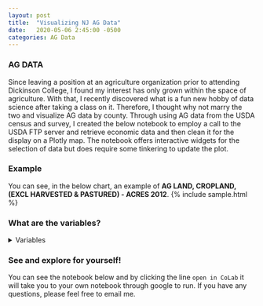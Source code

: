 ```yaml
---
layout: post
title:  "Visualizing NJ AG Data"
date:   2020-05-06 2:45:00 -0500
categories: AG Data
---
```


### AG DATA
Since leaving a position at an agriculture organization prior to attending Dickinson College, I found my interest has only grown within the space of agriculture. With that, I recently discovered what is a fun new hobby of data science after taking a class on it. Therefore, I thought why not marry the two and visualize AG data by county. Through using AG data from the USDA census and survey, I created the below notebook to employ a call to the USDA FTP server and retrieve economic data and then clean it for the display on a Plotly map. The notebook offers interactive widgets for the selection of data but does require some tinkering to update the plot. 

### Example
You can see, in the below chart, an example of **AG LAND, CROPLAND, (EXCL HARVESTED & PASTURED) - ACRES 2012**. 
{% include sample.html %}

### What are the variables?
<details>
<summary>Variables</summary>
<br>
<ul>
<li>'LABOR, HIRED, GE 150 DAYS - NUMBER OF WORKERS'</li>
<li> 'LABOR, HIRED, LT 150 DAYS - NUMBER OF WORKERS'</li>
<li> 'LABOR, UNPAID - NUMBER OF WORKERS'</li>
<li> 'AG LAND, INCL BUILDINGS - ASSET VALUE, MEASURED IN $ / ACRE'</li>
<li> 'LABOR, HIRED - NUMBER OF WORKERS'</li>
<li> 'ANIMAL TOTALS - EXPENSE, MEASURED IN $' 'FEED - EXPENSE, MEASURED IN $'</li>
<li> 'CHEMICAL TOTALS - EXPENSE, MEASURED IN $'</li>
<li> 'INTEREST - EXPENSE, MEASURED IN $'</li>
<li> 'SEEDS & PLANTS TOTALS - EXPENSE, MEASURED IN $'</li>
<li> 'AG LAND, INCL BUILDINGS - ASSET VALUE, MEASURED IN $'</li>
<li> 'AG LAND, INCL BUILDINGS - ASSET VALUE, MEASURED IN $ / OPERATION'</li>
<li> 'AG LAND, INCL BUILDINGS - OPERATIONS WITH ASSET VALUE'</li>
<li> 'SELF PROPELLED, COMBINE - INVENTORY'</li>
<li> 'SELF PROPELLED, COMBINE - OPERATIONS WITH INVENTORY'</li>
<li> 'SELF PROPELLED, COMBINE, GE 5 YEARS OLD - INVENTORY'</li>
<li> 'SELF PROPELLED, COMBINE, GE 5 YEARS OLD - OPERATIONS WITH INVENTORY'</li>
<li> 'SELF PROPELLED, COMBINE, LT 5 YEARS OLD - INVENTORY'</li>
<li> 'SELF PROPELLED, COMBINE, LT 5 YEARS OLD - OPERATIONS WITH INVENTORY'</li>
<li> 'SELF PROPELLED, FORAGE HARVESTER - INVENTORY'</li>
<li> 'SELF PROPELLED, FORAGE HARVESTER - OPERATIONS WITH INVENTORY'</li>
<li> 'SELF PROPELLED, FORAGE HARVESTER, GE 5 YEARS OLD - INVENTORY'</li>
<li> 'SELF PROPELLED, FORAGE HARVESTER, GE 5 YEARS OLD - OPERATIONS WITH INVENTORY'</li>
<li> 'SELF PROPELLED, FORAGE HARVESTER, LT 5 YEARS OLD - INVENTORY'</li>
<li> 'SELF PROPELLED, FORAGE HARVESTER, LT 5 YEARS OLD - OPERATIONS WITH INVENTORY'</li>
<li> 'MACHINERY, OTHER, BALER - INVENTORY'</li>
<li> 'MACHINERY, OTHER, BALER - OPERATIONS WITH INVENTORY'</li>
<li> 'MACHINERY, OTHER, BALER, GE 5 YEARS OLD - INVENTORY'</li>
<li> 'MACHINERY, OTHER, BALER, GE 5 YEARS OLD - OPERATIONS WITH INVENTORY'</li>
<li> 'MACHINERY, OTHER, BALER, LT 5 YEARS OLD - INVENTORY'</li>
<li> 'MACHINERY, OTHER, BALER, LT 5 YEARS OLD - OPERATIONS WITH INVENTORY'</li>
<li> 'MACHINERY TOTALS - ASSET VALUE, MEASURED IN $'</li>
<li> 'MACHINERY TOTALS - ASSET VALUE, MEASURED IN $ / OPERATION'</li>
<li> 'MACHINERY TOTALS - OPERATIONS WITH ASSET VALUE' 'TRACTORS - INVENTORY'</li>
<li> 'TRACTORS - OPERATIONS WITH INVENTORY'</li>
<li> 'TRACTORS, GE 5 YEARS OLD - INVENTORY'</li>
<li> 'TRACTORS, GE 5 YEARS OLD - OPERATIONS WITH INVENTORY'</li>
<li> 'TRACTORS, LT 5 YEARS OLD - INVENTORY'</li>
<li> 'TRACTORS, LT 5 YEARS OLD - OPERATIONS WITH INVENTORY'</li>
<li> 'TRACTORS, 40-99 PTO HP - INVENTORY'</li>
<li> 'TRACTORS, 40-99 PTO HP - OPERATIONS WITH INVENTORY'</li>
<li> 'TRACTORS, 40-99 PTO HP, GE 5 YEARS OLD - INVENTORY'</li>
<li> 'TRACTORS, 40-99 PTO HP, GE 5 YEARS OLD - OPERATIONS WITH INVENTORY'</li>
<li> 'TRACTORS, 40-99 PTO HP, LT 5 YEARS OLD - INVENTORY'</li>
<li> 'TRACTORS, 40-99 PTO HP, LT 5 YEARS OLD - OPERATIONS WITH INVENTORY'</li>
<li> 'TRACTORS, GE 100 PTO HP - INVENTORY'</li>
<li> 'TRACTORS, GE 100 PTO HP - OPERATIONS WITH INVENTORY'</li>
<li> 'TRACTORS, GE 100 PTO HP, GE 5 YEARS OLD - INVENTORY'</li>
<li> 'TRACTORS, GE 100 PTO HP, GE 5 YEARS OLD - OPERATIONS WITH INVENTORY'</li>
<li> 'TRACTORS, GE 100 PTO HP, LT 5 YEARS OLD - INVENTORY'</li>
<li> 'TRACTORS, GE 100 PTO HP, LT 5 YEARS OLD - OPERATIONS WITH INVENTORY'</li>
<li> 'TRACTORS, LT 40 PTO HP - INVENTORY'</li>
<li> 'TRACTORS, LT 40 PTO HP - OPERATIONS WITH INVENTORY'</li>
<li> 'TRACTORS, LT 40 PTO HP, GE 5 YEARS OLD - INVENTORY'</li>
<li> 'TRACTORS, LT 40 PTO HP, GE 5 YEARS OLD - OPERATIONS WITH INVENTORY'</li>
<li> 'TRACTORS, LT 40 PTO HP, LT 5 YEARS OLD - INVENTORY'</li>
<li> 'TRACTORS, LT 40 PTO HP, LT 5 YEARS OLD - OPERATIONS WITH INVENTORY'</li>
<li> 'TRUCKS, INCL PICKUPS - INVENTORY'</li>
<li> 'TRUCKS, INCL PICKUPS - OPERATIONS WITH INVENTORY'</li>
<li> 'TRUCKS, INCL PICKUPS, GE 5 YEARS OLD - INVENTORY'</li>
<li> 'TRUCKS, INCL PICKUPS, GE 5 YEARS OLD - OPERATIONS WITH INVENTORY'</li>
<li> 'TRUCKS, INCL PICKUPS, LT 5 YEARS OLD - INVENTORY'</li>
<li> 'TRUCKS, INCL PICKUPS, LT 5 YEARS OLD - OPERATIONS WITH INVENTORY'</li>
<li> 'DEPRECIATION - EXPENSE, MEASURED IN $'</li>
<li> 'DEPRECIATION - OPERATIONS WITH EXPENSE'</li>
<li> 'AG SERVICES, MACHINERY RENTAL - EXPENSE, MEASURED IN $'</li>
<li> 'AG SERVICES, MACHINERY RENTAL - OPERATIONS WITH EXPENSE'</li>
<li> 'AG SERVICES, UTILITIES - EXPENSE, MEASURED IN $'</li>
<li> 'AG SERVICES, UTILITIES - OPERATIONS WITH EXPENSE'</li>
<li> 'AG SERVICES, CUSTOMWORK - EXPENSE, MEASURED IN $'</li>
<li> 'AG SERVICES, CUSTOMWORK - OPERATIONS WITH EXPENSE'</li>
<li> 'ANIMAL TOTALS - OPERATIONS WITH EXPENSE'</li>
<li> 'ANIMAL TOTALS, BREEDING - EXPENSE, MEASURED IN $'</li>
<li> 'ANIMAL TOTALS, BREEDING - OPERATIONS WITH EXPENSE'</li>
<li> 'ANIMAL TOTALS, (EXCL BREEDING) - EXPENSE, MEASURED IN $'</li>
<li> 'ANIMAL TOTALS, (EXCL BREEDING) - OPERATIONS WITH EXPENSE'</li>
<li> 'FEED - OPERATIONS WITH EXPENSE'</li>
<li> 'FERTILIZER TOTALS, INCL LIME & SOIL CONDITIONERS - EXPENSE, MEASURED IN $'</li>
<li> 'FERTILIZER TOTALS, INCL LIME & SOIL CONDITIONERS - OPERATIONS WITH EXPENSE'</li>
<li> 'INTEREST - OPERATIONS WITH EXPENSE'</li>
<li> 'LABOR, MIGRANT - OPERATIONS WITH WORKERS'</li>
<li> 'LABOR, CONTRACT - EXPENSE, MEASURED IN $'</li>
<li> 'LABOR, CONTRACT - OPERATIONS WITH EXPENSE'</li>
<li> 'LABOR, HIRED - EXPENSE, MEASURED IN $'</li>
<li> 'LABOR, HIRED - OPERATIONS WITH EXPENSE'</li>
<li> 'LABOR, HIRED - OPERATIONS WITH WORKERS'</li>
<li> 'LABOR, HIRED, GE 150 DAYS - EXPENSE, MEASURED IN $'</li>
<li> 'LABOR, HIRED, GE 150 DAYS - OPERATIONS WITH WORKERS'</li>
<li> 'LABOR, HIRED, LT 150 DAYS - EXPENSE, MEASURED IN $'</li>
<li> 'LABOR, HIRED, LT 150 DAYS - OPERATIONS WITH WORKERS'</li>
<li> 'CHEMICAL TOTALS - OPERATIONS WITH EXPENSE'</li>
<li> 'SEEDS & PLANTS TOTALS - OPERATIONS WITH EXPENSE'</li>
<li> 'COMMODITY TOTALS - SALES, MEASURED IN $'</li>
<li> 'COMMODITY TOTALS - SALES, MEASURED IN $ / OPERATION'</li>
<li> 'COMMODITY TOTALS - OPERATIONS WITH SALES'</li>
<li> 'CCC LOANS - RECEIPTS, MEASURED IN $'</li>
<li> 'CCC LOANS - OPERATIONS WITH RECEIPTS'</li>
<li> 'GOVT PROGRAMS, FEDERAL - RECEIPTS, MEASURED IN $ / OPERATION'</li>
<li> 'GOVT PROGRAMS, FEDERAL - OPERATIONS WITH RECEIPTS'</li>
<li> 'INCOME, NET CASH FARM, OF OPERATIONS - GAIN, MEASURED IN $ / OPERATION'</li>
<li> 'INCOME, NET CASH FARM, OF OPERATIONS - OPERATIONS WITH GAIN'</li>
<li> 'INCOME, NET CASH FARM, OF OPERATIONS - LOSS, MEASURED IN $ / OPERATION'</li>
<li> 'INCOME, NET CASH FARM, OF OPERATIONS - OPERATIONS WITH LOSS'</li>
<li> 'INCOME, NET CASH FARM, OF OPERATIONS - NET INCOME, MEASURED IN $'</li>
<li> 'INCOME, NET CASH FARM, OF OPERATIONS - NET INCOME, MEASURED IN $ / OPERATION'</li>
<li> 'INCOME, NET CASH FARM, OF OPERATIONS - OPERATIONS WITH NET INCOME'</li>
<li> 'INCOME, NET CASH FARM, OF OPERATORS - GAIN, MEASURED IN $ / OPERATION'</li>
<li> 'INCOME, NET CASH FARM, OF OPERATORS - OPERATIONS WITH GAIN'</li>
<li> 'INCOME, NET CASH FARM, OF OPERATORS - LOSS, MEASURED IN $ / OPERATION'</li>
<li> 'INCOME, NET CASH FARM, OF OPERATORS - OPERATIONS WITH LOSS'</li>
<li> 'INCOME, NET CASH FARM, OF OPERATORS - NET INCOME, MEASURED IN $'</li>
<li> 'INCOME, NET CASH FARM, OF OPERATORS - NET INCOME, MEASURED IN $ / OPERATION'</li>
<li> 'AG LAND, IRRIGATED - ACRES' 'AG LAND, IRRIGATED - NUMBER OF OPERATIONS'</li>
<li> 'AG LAND, CROP INSURANCE - ACRES'</li>
<li> 'AG LAND, CROP INSURANCE - NUMBER OF OPERATIONS'</li>
<li> 'LAND AREA, INCL NON-AG - ACRES' 'FARM OPERATIONS - ACRES OPERATED'</li>
<li> 'FARM OPERATIONS - AREA OPERATED, MEASURED IN ACRES / OPERATION'</li>
<li> 'FARM OPERATIONS - AREA OPERATED, MEASURED IN ACRES / OPERATION, MEDIAN'</li>
<li> 'FARM OPERATIONS - NUMBER OF OPERATIONS'</li>
<li> 'GOVT PROGRAMS, FEDERAL - RECEIPTS, MEASURED IN $'</li>
<li> 'COMMODITY TOTALS, RETAIL, HUMAN CONSUMPTION - SALES, MEASURED IN $'</li>
<li> 'COMMODITY TOTALS, RETAIL, HUMAN CONSUMPTION - OPERATIONS WITH SALES'</li>
<li> 'AG LAND - ACRES' 'AG LAND - NUMBER OF OPERATIONS'</li>
<li> 'ENERGY - OPERATIONS WITH PRODUCTION'</li>
<li> 'AG LAND, CROPLAND, HARVESTED, IRRIGATED - ACRES'</li>
<li> 'AG LAND, CROPLAND, HARVESTED, IRRIGATED - NUMBER OF OPERATIONS'</li>
<li> 'AG LAND, CROPLAND - ACRES' 'AG LAND, CROPLAND - NUMBER OF OPERATIONS'</li>
<li> 'AG LAND, CROPLAND, (EXCL HARVESTED & PASTURED) - ACRES'</li>
<li> 'AG LAND, CROPLAND, (EXCL HARVESTED & PASTURED) - NUMBER OF OPERATIONS'</li>
<li> 'AG LAND, CROPLAND, (EXCL HARVESTED & PASTURED), ALL CROPS FAILED - ACRES'</li>
<li> 'AG LAND, CROPLAND, (EXCL HARVESTED & PASTURED), ALL CROPS FAILED - NUMBER OF OPERATIONS'</li>
<li> 'AG LAND, CROPLAND, (EXCL HARVESTED & PASTURED), CULTIVATED SUMMER FALLOW - ACRES'</li>
<li> 'AG LAND, CROPLAND, (EXCL HARVESTED & PASTURED), CULTIVATED SUMMER FALLOW - NUMBER OF OPERATIONS'</li>
<li> 'AG LAND, CROPLAND, (EXCL HARVESTED & PASTURED), IDLE - ACRES'</li>
<li> 'AG LAND, CROPLAND, (EXCL HARVESTED & PASTURED), IDLE - NUMBER OF OPERATIONS'</li>
<li> 'AG LAND, CROPLAND, HARVESTED - ACRES'</li>
<li> 'AG LAND, CROPLAND, HARVESTED - NUMBER OF OPERATIONS'</li>
<li> 'AG LAND, CROPLAND, PASTURED ONLY - ACRES'</li>
<li> 'AG LAND, CROPLAND, PASTURED ONLY - NUMBER OF OPERATIONS'</li>
<li> 'AG LAND, (EXCL CROPLAND & PASTURELAND & WOODLAND) - ACRES'</li>
<li> 'AG LAND, (EXCL CROPLAND & PASTURELAND & WOODLAND) - NUMBER OF OPERATIONS'</li>
<li> 'AG LAND, PASTURELAND - ACRES'</li>
<li> 'AG LAND, PASTURELAND - NUMBER OF OPERATIONS'</li>
<li> 'AG LAND, (EXCL HARVESTED CROPLAND), IRRIGATED - ACRES'</li>
<li> 'AG LAND, (EXCL HARVESTED CROPLAND), IRRIGATED - NUMBER OF OPERATIONS'</li>
<li> 'AG LAND, PASTURELAND, (EXCL CROPLAND & WOODLAND) - ACRES'</li>
<li> 'AG LAND, PASTURELAND, (EXCL CROPLAND & WOODLAND) - NUMBER OF OPERATIONS'</li>
<li> 'AG LAND, WOODLAND - ACRES' 'AG LAND, WOODLAND - NUMBER OF OPERATIONS'</li>
<li> 'AG LAND, WOODLAND, (EXCL PASTURED) - ACRES'</li>
<li> 'AG LAND, WOODLAND, (EXCL PASTURED) - NUMBER OF OPERATIONS'</li>
<li> 'AG LAND, WOODLAND, PASTURED - ACRES'</li>
<li> 'AG LAND, WOODLAND, PASTURED - NUMBER OF OPERATIONS'</li>
<li> 'AG SERVICES, OTHER - EXPENSE, MEASURED IN $'</li>
<li> 'AG SERVICES, OTHER - OPERATIONS WITH EXPENSE'</li>
<li> 'COMMODITY TOTALS, RETAIL, COMMUNITY SUPPORTED AG - OPERATIONS WITH SALES'</li>
<li> 'COMMODITY TOTALS, VALUE-ADDED PRODUCTS - OPERATIONS WITH SALES'</li>
<li> 'EXPENSE TOTALS, OPERATING - EXPENSE, MEASURED IN $'</li>
<li> 'EXPENSE TOTALS, OPERATING - EXPENSE, MEASURED IN $ / OPERATION'</li>
<li> 'EXPENSE TOTALS, OPERATING - OPERATIONS WITH EXPENSE'</li>
<li> 'EXPENSE TOTALS, OPERATING, PAID BY LANDLORD - EXPENSE, MEASURED IN $'</li>
<li> 'EXPENSE TOTALS, OPERATING, PAID BY LANDLORD - OPERATIONS WITH EXPENSE'</li>
<li> 'FUELS, INCL LUBRICANTS - EXPENSE, MEASURED IN $'</li>
<li> 'FUELS, INCL LUBRICANTS - OPERATIONS WITH EXPENSE'</li>
<li> 'GOVT PROGRAMS, FEDERAL, CONSERVATION & WETLANDS - ACRES'</li>
<li> 'GOVT PROGRAMS, FEDERAL, CONSERVATION & WETLANDS - NUMBER OF OPERATIONS'</li>
<li> 'INCOME, FARM-RELATED, AG SERVICES, CUSTOMWORK & OTHER - OPERATIONS WITH RECEIPTS'</li>
<li> 'INCOME, FARM-RELATED, AG SERVICES, CUSTOMWORK & OTHER - RECEIPTS, MEASURED IN $'</li>
<li> 'INCOME, FARM-RELATED, AG TOURISM & RECREATIONAL SERVICES - OPERATIONS WITH RECEIPTS'</li>
<li> 'INCOME, FARM-RELATED, AG TOURISM & RECREATIONAL SERVICES - RECEIPTS, MEASURED IN $'</li>
<li> 'INCOME, FARM-RELATED, CROP & ANIMAL INSURANCE PAYMENTS - OPERATIONS WITH RECEIPTS'</li>
<li> 'INCOME, FARM-RELATED, CROP & ANIMAL INSURANCE PAYMENTS - RECEIPTS, MEASURED IN $'</li>
<li> 'INCOME, FARM-RELATED, FOREST PRODUCTS, (EXCL CHRISTMAS TREES & SHORT TERM WOODY CROPS & MAPLE SYRUP) - OPERATIONS WITH RECEIPTS'</li>
<li> 'INCOME, FARM-RELATED, FOREST PRODUCTS, (EXCL CHRISTMAS TREES & SHORT TERM WOODY CROPS & MAPLE SYRUP) - RECEIPTS, MEASURED IN $'</li>
<li> 'INCOME, FARM-RELATED, GOVT PROGRAMS, STATE & LOCAL - OPERATIONS WITH RECEIPTS'</li>
<li> 'INCOME, FARM-RELATED, GOVT PROGRAMS, STATE & LOCAL - RECEIPTS, MEASURED IN $'</li>
<li> 'INCOME, FARM-RELATED, GOVT PROGRAMS, STATE & LOCAL - RECEIPTS, MEASURED IN $ / OPERATION'</li>
<li> 'INCOME, FARM-RELATED - OPERATIONS WITH RECEIPTS'</li>
<li> 'INCOME, FARM-RELATED - RECEIPTS, MEASURED IN $'</li>
<li> 'INCOME, FARM-RELATED - RECEIPTS, MEASURED IN $ / OPERATION'</li>
<li> 'INCOME, FARM-RELATED, OTHER - OPERATIONS WITH RECEIPTS'</li>
<li> 'INCOME, FARM-RELATED, OTHER - RECEIPTS, MEASURED IN $'</li>
<li> 'INCOME, FARM-RELATED, PATRONAGE DIVIDENDS & REFUNDS FROM COOPERATIVES - OPERATIONS WITH RECEIPTS'</li>
<li> 'INCOME, FARM-RELATED, PATRONAGE DIVIDENDS & REFUNDS FROM COOPERATIVES - RECEIPTS, MEASURED IN $'</li>
<li> 'INCOME, FARM-RELATED, RENT, LAND & BUILDINGS - OPERATIONS WITH RECEIPTS'</li>
<li> 'INCOME, FARM-RELATED, RENT, LAND & BUILDINGS - RECEIPTS, MEASURED IN $'</li>
<li> 'INTEREST, NON-REAL ESTATE - EXPENSE, MEASURED IN $'</li>
<li> 'INTEREST, NON-REAL ESTATE - OPERATIONS WITH EXPENSE'</li>
<li> 'INTEREST, REAL ESTATE - EXPENSE, MEASURED IN $'</li>
<li> 'INTEREST, REAL ESTATE - OPERATIONS WITH EXPENSE'</li>
<li> 'PRACTICES, HAD A BARN BUILT PRIOR TO 1960 - NUMBER OF OPERATIONS'</li>
<li> 'PRACTICES, ROTATIONAL OR MGMT INTENSIVE GRAZING - NUMBER OF OPERATIONS'</li>
<li> 'PRACTICES, CONSERVATION METHODS USED - NUMBER OF OPERATIONS'</li>
<li> 'RENT, CASH, LAND & BUILDINGS - EXPENSE, MEASURED IN $'</li>
<li> 'RENT, CASH, LAND & BUILDINGS - OPERATIONS WITH EXPENSE'</li>
<li> 'RENT, CASH, CROPLAND, IRRIGATED - EXPENSE, MEASURED IN $ / ACRE'</li>
<li> 'RENT, CASH, CROPLAND, NON-IRRIGATED - EXPENSE, MEASURED IN $ / ACRE'</li>
<li> 'RENT, CASH, PASTURELAND - EXPENSE, MEASURED IN $ / ACRE'</li>
<li> 'SUPPLIES & REPAIRS, (EXCL LUBRICANTS) - EXPENSE, MEASURED IN $'</li>
<li> 'SUPPLIES & REPAIRS, (EXCL LUBRICANTS) - OPERATIONS WITH EXPENSE'</li>
<li> 'TAXES, PROPERTY, REAL ESTATE & NON-REAL ESTATE, (EXCL PAID BY LANDLORD) - EXPENSE, MEASURED IN $'</li>
<li> 'TAXES, PROPERTY, REAL ESTATE & NON-REAL ESTATE, (EXCL PAID BY LANDLORD) - OPERATIONS WITH EXPENSE'</li>
<li> 'GOVT PROGRAMS, FEDERAL, (EXCL CONSERVATION & WETLANDS) - RECEIPTS, MEASURED IN $'</li>
<li> 'GOVT PROGRAMS, FEDERAL, (EXCL CONSERVATION & WETLANDS) - RECEIPTS, MEASURED IN $ / OPERATION'</li>
<li> 'GOVT PROGRAMS, FEDERAL, (EXCL CONSERVATION & WETLANDS) - OPERATIONS WITH RECEIPTS'</li>
<li> 'GOVT PROGRAMS, FEDERAL, CONSERVATION & WETLANDS - RECEIPTS, MEASURED IN $'</li>
<li> 'GOVT PROGRAMS, FEDERAL, CONSERVATION & WETLANDS - RECEIPTS, MEASURED IN $ / OPERATION'</li>
<li> 'GOVT PROGRAMS, FEDERAL, CONSERVATION & WETLANDS - OPERATIONS WITH RECEIPTS'</li>
<li> 'AG LAND, PASTURELAND, (EXCL WOODLAND) - ACRES'</li>
<li> 'AG LAND, PASTURELAND, (EXCL WOODLAND) - NUMBER OF OPERATIONS'</li>
<li> 'COMMODITY TOTALS, ORGANIC - OPERATIONS WITH SALES'</li>
<li> 'COMMODITY TOTALS, ORGANIC - SALES, MEASURED IN $'</li>
<li> 'FARM OPERATIONS, ORGANIC - NUMBER OF OPERATIONS'</li>
<li> 'AG LAND, ORGANIC - ACRES' 'AG LAND, ORGANIC - NUMBER OF OPERATIONS'</li>
<li> 'AG LAND, CROPLAND, HARVESTED, ORGANIC - ACRES'</li>
<li> 'AG LAND, CROPLAND, HARVESTED, ORGANIC - NUMBER OF OPERATIONS'</li>
<li> 'AG LAND, PASTURELAND, ORGANIC - ACRES'</li>
<li> 'AG LAND, PASTURELAND, ORGANIC - NUMBER OF OPERATIONS'</li>
<li> 'AG LAND, CROPLAND, ORGANIC - ACRES'</li>
<li> 'AG LAND, CROPLAND, ORGANIC - NUMBER OF OPERATIONS'</li>
<li> 'AG LAND, ORGANIC, TRANSITIONING - ACRES'</li>
<li> 'AG LAND, ORGANIC, TRANSITIONING - NUMBER OF OPERATIONS'</li>
<li> 'PRACTICES, LAND USE, CROPLAND, CONSERVATION TILLAGE, NO-TILL - ACRES'</li>
<li> 'PRACTICES, LAND USE, CROPLAND, CONSERVATION TILLAGE, (EXCL NO-TILL) - ACRES'</li>
<li> 'PRACTICES, LAND USE, CROPLAND, CONSERVATION TILLAGE, NO-TILL - AREA, MEASURED IN ACRES / OPERATION'</li>
<li> 'PRACTICES, LAND USE, CROPLAND, CONSERVATION TILLAGE, (EXCL NO-TILL) - AREA, MEASURED IN ACRES / OPERATION'</li>
<li> 'PRACTICES, LAND USE, CROPLAND, CONSERVATION TILLAGE, NO-TILL - NUMBER OF OPERATIONS'</li>
<li> 'PRACTICES, LAND USE, CROPLAND, CONSERVATION TILLAGE, (EXCL NO-TILL) - NUMBER OF OPERATIONS'</li>
<li> 'PRACTICES, LAND USE, CROPLAND, CONVENTIONAL TILLAGE - ACRES'</li>
<li> 'PRACTICES, LAND USE, CROPLAND, CONVENTIONAL TILLAGE - AREA, MEASURED IN ACRES / OPERATION'</li>
<li> 'PRACTICES, LAND USE, CROPLAND, CONVENTIONAL TILLAGE - NUMBER OF OPERATIONS'</li>
<li> 'PRACTICES, LAND USE, CROPLAND, COVER CROP PLANTED, (EXCL CRP) - ACRES'</li>
<li> 'PRACTICES, LAND USE, CROPLAND, COVER CROP PLANTED, (EXCL CRP) - AREA, MEASURED IN ACRES / OPERATION'</li>
<li> 'PRACTICES, LAND USE, CROPLAND, COVER CROP PLANTED, (EXCL CRP) - NUMBER OF OPERATIONS'</li>
<li> 'PRACTICES, LAND USE, CONSERVATION EASEMENT - ACRES'</li>
<li> 'PRACTICES, LAND USE, CONSERVATION EASEMENT - AREA, MEASURED IN ACRES / OPERATION'</li>
<li> 'PRACTICES, LAND USE, CONSERVATION EASEMENT - NUMBER OF OPERATIONS'</li>
<li> 'PRACTICES, LAND USE, DRAINED BY ARTIFICIAL DITCHES - ACRES'</li>
<li> 'PRACTICES, LAND USE, DRAINED BY ARTIFICIAL DITCHES - AREA, MEASURED IN ACRES / OPERATION'</li>
<li> 'PRACTICES, LAND USE, DRAINED BY ARTIFICIAL DITCHES - NUMBER OF OPERATIONS'</li>
<li> 'PRACTICES, LAND USE, DRAINED BY TILE - ACRES'</li>
<li> 'PRACTICES, LAND USE, DRAINED BY TILE - AREA, MEASURED IN ACRES / OPERATION'</li>
<li> 'PRACTICES, LAND USE, DRAINED BY TILE - NUMBER OF OPERATIONS'</li>
<li> 'PRACTICES, ALLEY CROPPING & SILVAPASTURE - NUMBER OF OPERATIONS'</li>
<li> 'ENERGY, RENEWABLE, HARVEST BIOMASS FOR PRODUCTION - NUMBER OF OPERATIONS'</li>
<li> 'CCC LOANS - REPAYMENTS, MEASURED IN $'</li>
<li> 'CCC LOANS - OPERATIONS WITH REPAYMENTS'</li>
<li> 'COMMODITY TOTALS, WHOLESALE, DIRECT TO RETAILER - OPERATIONS WITH SALES'</li>
<li> 'LABOR, UNPAID - OPERATIONS WITH WORKERS'</li>
<li> 'LABOR, MIGRANT - NUMBER OF WORKERS'</li>
<li> 'SEEDS, FOR COVER CROPS - OPERATIONS WITH EXPENSE'</li>
<li> 'SEEDS, FOR COVER CROPS - EXPENSE, MEASURED IN $'</li>
<li> 'AG SERVICES, CUSTOM SERVICES FOR LIVESTOCK, INCL MEDICAL SUPPLIES & VETERINARY - OPERATIONS WITH EXPENSE'</li>
<li> 'AG SERVICES, CUSTOM SERVICES FOR LIVESTOCK, INCL MEDICAL SUPPLIES & VETERINARY - EXPENSE, MEASURED IN $'</li>
<li> 'INCOME, NET CASH FARM, OF PRODUCERS - NET INCOME, MEASURED IN $'</li>
<li> 'INCOME, NET CASH FARM, OF PRODUCERS - NET INCOME, MEASURED IN $ / OPERATION'</li>
<li> 'INCOME, NET CASH FARM, OF PRODUCERS - OPERATIONS WITH GAIN'</li>
<li> 'INCOME, NET CASH FARM, OF PRODUCERS - GAIN, MEASURED IN $ / OPERATION'</li>
<li> 'INCOME, NET CASH FARM, OF PRODUCERS - OPERATIONS WITH LOSS'</li>
<li> 'INCOME, NET CASH FARM, OF PRODUCERS - LOSS, MEASURED IN $ / OPERATION'</li>
<li> 'FARM OPERATIONS, AWARE OF RIGHT TO APPEAL ADVERSE DECISIONS TO USDA NAD - NUMBER OF OPERATIONS'</li>
<li> 'COMMODITY TOTALS, INCL VALUE-ADDED, RETAIL, DIRECTLY MARKETED, HUMAN CONSUMPTION - OPERATIONS WITH SALES'</li>
<li> 'COMMODITY TOTALS, INCL VALUE-ADDED, RETAIL, DIRECTLY MARKETED, HUMAN CONSUMPTION - SALES, MEASURED IN $'</li>
<li> 'COMMODITY TOTALS, INCL VALUE-ADDED, WHOLESALE, DIRECT TO RETAILERS & INSTITUTIONS & FOOD HUBS, LOCAL OR REGIONALLY BRANDED PRODUCTS, HUMAN CONSUMPTION - OPERATIONS WITH SALES'</li>
<li> 'COMMODITY TOTALS, INCL VALUE-ADDED, WHOLESALE, DIRECT TO RETAILERS & INSTITUTIONS & FOOD HUBS, LOCAL OR REGIONALLY BRANDED PRODUCTS, HUMAN CONSUMPTION - SALES, MEASURED IN $'</li>
<li> 'COMMODITY TOTALS, PRODUCED AND SOLD VALUE-ADDED PRODUCTS - OPERATIONS WITH SALES'</li>
<li> 'COMMODITY TOTALS, PRODUCED AND SOLD VALUE-ADDED PRODUCTS - SALES, MEASURED IN $'</li>
</ul>
<br><br>
</details>

### See and explore for yourself!
You can see the notebook below and by clicking the line `open in CoLab` it will take you to your own notebook through google to run. If you have any questions, please feel free to email me. 

<script src="https://gist.github.com/JarredParrettDickinson/47e3061085f4e7ba7b335214b85145f8.js"></script>
